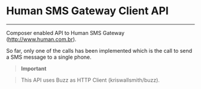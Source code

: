 # Human SMS Gateway Client API #

----------


Composer enabled API to Human SMS Gateway (http://www.human.com.br).

So far, only one of the calls has been implemented which is the call to send a SMS message to a single phone.

>	**Important**

> 	This API uses Buzz as HTTP Client (kriswallsmith/buzz).

